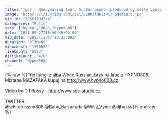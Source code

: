 ```yaml
---
title: "Igor - Moneymaking feat. S. Barracuda (produced by Willy Vynic)"
image: "https:\/\/i.ytimg.com\/vi\/J28KJlOHZt4\/hqdefault.jpg"
vid_id: "J28KJlOHZt4"
categories: "Music"
tags: ["hypno","808","hypno808"]
date: "2021-09-27T18:56:49+03:00"
vid_date: "2013-11-17T18:32:09Z"
duration: "PT3M40S"
viewcount: "1150025"
likeCount: "6553"
dislikeCount: "426"
channel: "Hypno808"
---
```

{% raw %}Třetí singl z alba White Russian, brzy na labelu HYPNO808!<br />Mixtape MAZAFAKA kupuj na <a rel="nofollow" target="blank" href="http://www.hypno808.cz">http://www.hypno808.cz</a><br /><br />Video by DJ Bussy - <a rel="nofollow" target="blank" href="http://www.scs-studio.cz">http://www.scs-studio.cz</a><br /><br />TWITTER!<br />@whiterussian808 @Baby_Barracuda @Willy_Vynic @djbussy{% endraw %}
